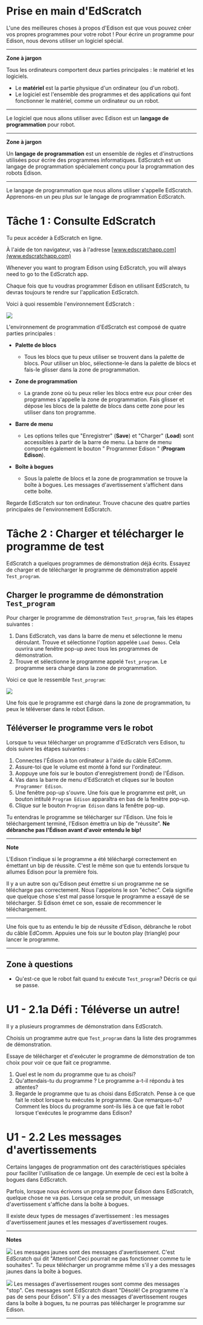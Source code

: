 # Prise en main d'EdScratch <!-- omit in toc -->

L'une des meilleures choses à propos d'Edison est que vous pouvez créer vos propres programmes pour votre robot ! Pour écrire un programme pour Edison, nous devons utiliser un logiciel spécial.

---
**Zone à jargon**

Tous les ordinateurs comportent deux parties principales : le matériel et les logiciels.

- Le **matériel** est la partie physique d'un ordinateur (ou d'un robot).
- Le logiciel est l'ensemble des programmes et des applications qui font fonctionner le matériel, comme un ordinateur ou un robot.

---

Le logiciel que nous allons utiliser avec Edison est un **langage de programmation** pour robot.

---
**Zone à jargon**

Un __langage de programmation__ est un ensemble de règles et d'instructions utilisées pour écrire des programmes informatiques. EdScratch est un langage de programmation spécialement conçu pour la programmation des robots Edison.

---

Le langage de programmation que nous allons utiliser s'appelle EdScratch. Apprenons-en un peu plus sur le langage de programmation EdScratch.

# Tâche 1 : Consulte EdScratch
Tu peux accéder à EdScratch en ligne.

À l'aide de ton navigateur, vas à l'adresse [www.edscratchapp.com](www.edscratchapp.com)

Whenever you want to program Edison using EdScratch, you will always need to go to the EdScratch app.

Chaque fois que tu voudras programmer Edison en utilisant EdScratch, tu devras toujours te rendre sur l'application EdScratch.

Voici à quoi ressemble l'environnement EdScratch :

![](img/u02_t02_environnement.png)

L'environnement de programmation d'EdScratch est composé de quatre parties principales :

- **Palette de blocs**
  - Tous les blocs que tu peux utiliser se trouvent dans la palette de blocs. Pour utiliser un bloc, sélectionne-le dans la palette de blocs et fais-le glisser dans la zone de programmation.
  
- **Zone de programmation**
  - La grande zone où tu peux relier les blocs entre eux pour créer des programmes s'appelle la zone de programmation. Fais glisser et dépose les blocs de la palette de blocs dans cette zone pour les utiliser dans ton programme.

- **Barre de menu**
  - Les options telles que "Enregistrer" (**Save**) et "Charger" (**Load**) sont accessibles à partir de la barre de menu. La barre de menu comporte également le bouton " Programmer Edison " (**Program Edison**).

- **Boîte à bogues**
  - Sous la palette de blocs et la zone de programmation se trouve la boîte à bogues. Les messages d'avertissement s'affichent dans cette boîte.

Regarde EdScratch sur ton ordinateur. Trouve chacune des quatre parties principales de l'environnement EdScratch.

# Tâche 2 : Charger et télécharger le programme de test
EdScratch a quelques programmes de démonstration déjà écrits. Essayez de charger et de télécharger le programme de démonstration appelé `Test_program`.

## Charger le programme de démonstration `Test_program`

Pour charger le programme de démonstration `Test_program`, fais les étapes suivantes :
1.	Dans EdScratch, vas dans la barre de menu et sélectionne le menu déroulant. Trouve et sélectionne l'option appelée `Load Demos`. Cela ouvrira une fenêtre pop-up avec tous les programmes de démonstration.
2.	Trouve et sélectionne le programme appelé `Test_program`. Le programme sera chargé dans la zone de programmation.

Voici ce que le ressemble `Test_program`:

![](img/u02_t02_testProgram.png)

Une fois que le programme est chargé dans la zone de programmation, tu peux le téléverser dans le robot Edison.

## Téléverser le programme vers le robot
Lorsque tu veux télécharger un programme d'EdScratch vers Edison, tu dois suivre les étapes suivantes : 
1.	Connectes l'Édison à ton ordinateur à l'aide du câble EdComm. 
2.	Assure-toi que le volume est monté à fond sur l'ordinateur.
3.	Aoppuye une fois sur le bouton d'enregistrement (rond) de l'Édison.
4.	Vas dans la barre de menu d'EdScratch et cliques sur le bouton `Programmer Edison`.
5.	Une fenêtre pop-up s'ouvre. Une fois que le programme est prêt, un bouton intitulé `Program Edison` apparaîtra en bas de la fenêtre pop-up.
6.	Clique sur le bouton `Program Edison` dans la fenêtre pop-up.

Tu entendras le programme se télécharger sur l'Edison. Une fois le téléchargement terminé, l'Edison émettra un bip de "réussite". **Ne débranche pas l'Édison avant d'avoir entendu le bip!**

---
**Note**

L'Edison t'indique si le programme a été téléchargé correctement en émettant un bip de réussite. C'est le même son que tu entends  lorsque tu allumes Edison pour la première fois.

Il y a un autre son qu'Edison peut émettre si un programme ne se télécharge pas correctement. Nous l'appelons le son "échec". Cela signifie que quelque chose s'est mal passé lorsque le programme a essayé de se télécharger. Si Edison émet ce son, essaie de recommencer le téléchargement.

---

Une fois que tu as entendu le bip de réussite d'Edison, débranche le robot du câble EdComm. Appuies une fois sur le bouton play (triangle) pour lancer le programme.

---
## Zone à questions
- Qu'est-ce que le robot fait quand tu exécute `Test_program`? Décris ce qui se passe.

# U1 - 2.1a Défi : Téléverse un autre!
Il y a plusieurs programmes de démonstration dans EdScratch. 

Choisis un programme autre que `Test_program` dans la liste des programmes de démonstration.

Essaye de télécharger et d'exécuter le programme de démonstration de ton choix pour voir ce que fait ce programme.
1.	Quel est le nom du programme que tu as choisi?	
2.	Qu'attendais-tu du programme ? Le programme a-t-il répondu à tes attentes?
3.	Regarde le programme que tu as choisi dans EdScratch. Pense à ce que fait le robot lorsque tu exécutes le programme. Que remarques-tu? Comment les blocs du programme sont-ils liés à ce que fait le robot lorsque t'exécutes le programme dans Edison?

# U1 - 2.2 Les messages d'avertissements
Certains langages de programmation ont des caractéristiques spéciales pour faciliter l'utilisation de ce langage. Un exemple de ceci est la boîte à bogues dans EdScratch. 

Parfois, lorsque nous écrivons un programme pour Édison dans EdScratch, quelque chose ne va pas. Lorsque cela se produit, un message d'avertissement s'affiche dans la boîte à bogues.

Il existe deux types de messages d'avertissement : les messages d'avertissement jaunes et les messages d'avertissement rouges. 

---
**Notes**

![](img/u0202_avertissement.png) Les messages jaunes sont des messages d'avertissement. C'est EdScratch qui dit "Attention! Ceci pourrait ne pas fonctionner comme tu le souhaites". Tu peux télécharger un programme même s'il y a des messages jaunes dans la boîte à bogues.

![](img/u0202_erreur.png) Les messages d'avertissement rouges sont comme des messages "stop". Ces messages sont EdScratch disant "Désolé! Ce programme n'a pas de sens pour Edison". S'il y a des messages d'avertissement rouges dans la boîte à bogues, tu ne pourras pas télécharger le programme sur Edison.

---
